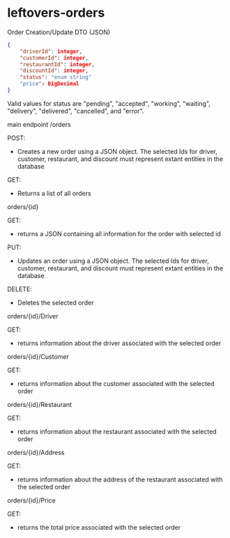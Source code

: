 # leftovers-orders

Order Creation/Update DTO (JSON)
<br>
```json
{
    "driverId": integer,
    "customerId": integer,
    "restaurantId": integer,
    "discountId": integer,
    "status": "enum string"
    "price": BigDecimal
}
```
Valid values for status are "pending", "accepted", "working", "waiting", "delivery", "delivered", "cancelled", and "error".

main endpoint /orders

POST:
- Creates a new order using a JSON object. The selected Ids for driver, customer, restaurant, and discount must represent extant entities in the database

GET:
- Returns a list of all orders
 
orders/{id}

GET:
- returns a JSON containing all information for the order with selected id

PUT:
- Updates an order using a JSON object. The selected Ids for driver, customer, restaurant, and discount must represent extant entities in the database

DELETE:
- Deletes the selected order

orders/{id}/Driver

GET:
- returns information about the driver associated with the selected order

orders/{id}/Customer

GET:
- returns information about the customer associated with the selected order

orders/{id}/Restaurant

GET:
- returns information about the restaurant associated with the selected order

orders/{id}/Address

GET:
- returns information about the address of the restaurant associated with the selected order
 
orders/{id}/Price

GET:
- returns the total price associated with the selected order

